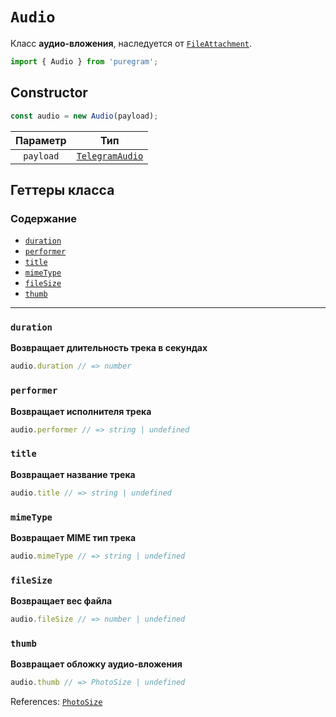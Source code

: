 # `Audio`

Класс **аудио-вложения**, наследуется от [`FileAttachment`](file-attachment.md).

```ts
import { Audio } from 'puregram';
```

## Constructor

```ts
const audio = new Audio(payload);
```

| Параметр  |                             Тип                             |
| :-------: | :---------------------------------------------------------: |
| `payload` | [`TelegramAudio`](https://core.telegram.org/bots/api#audio) |

## Геттеры класса

### Содержание

* [`duration`](#duration)
* [`performer`](#performer)
* [`title`](#title)
* [`mimeType`](#mimetype)
* [`fileSize`](#filesize)
* [`thumb`](#thumb)

---

### `duration`

**Возвращает длительность трека в секундах**

```ts
audio.duration // => number
```

### `performer`

**Возвращает исполнителя трека**

```ts
audio.performer // => string | undefined
```

### `title`

**Возвращает название трека**

```ts
audio.title // => string | undefined
```

### `mimeType`

**Возвращает MIME тип трека**

```ts
audio.mimeType // => string | undefined
```

### `fileSize`

**Возвращает вес файла**

```ts
audio.fileSize // => number | undefined
```

### `thumb`

**Возвращает обложку аудио-вложения**

```ts
audio.thumb // => PhotoSize | undefined
```

References: [`PhotoSize`](../structures/photo-size.md)
